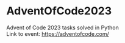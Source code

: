 # AdventOfCode2023
Advent of Code 2023 tasks solved in Python
<br>
Link to event: https://adventofcode.com/
